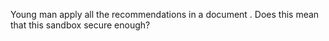 Young man apply all the recommendations in a document
. Does this mean that this sandbox secure enough?
